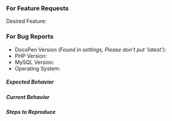 ### For Feature Requests

Desired Feature: 

### For Bug Reports

* DocsPen Version *(Found in settings, Please don't put 'latest')*:
* PHP Version: 
* MySQL Version: 
* Operating System: 

##### Expected Behavior



##### Current Behavior



##### Steps to Reproduce


